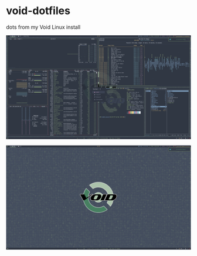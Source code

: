 # void-dotfiles
dots from my Void Linux install

![Screenshot](screenshot.png?raw=true)

![Screenshot](screenshot2.png?raw=true)